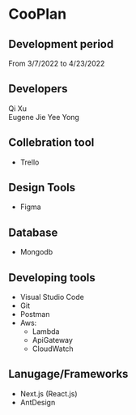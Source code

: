 # CooPlan
## Development period
From 3/7/2022 to 4/23/2022
## Developers
Qi Xu  
Eugene Jie Yee Yong  
## Collebration tool
- Trello
## Design Tools
- Figma  
## Database
- Mongodb  
## Developing tools
- Visual Studio Code  
- Git  
- Postman  
- Aws:  
    - Lambda
    - ApiGateway
    - CloudWatch
## Lanugage/Frameworks
- Next.js (React.js)  
- AntDesign
